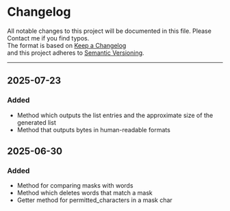 # Changelog

All notable changes to this project will be documented in this file.
Please Contact me if you find typos.     
The format is based on [Keep a Changelog](https://keepachangelog.com)       
and this project adheres to [Semantic Versioning](https://semver.org).

---
## 2025-07-23

### Added
- Method which outputs the list entries and the approximate size of the generated list
- Method that outputs bytes in human-readable formats


## 2025-06-30


### Added
- Method for comparing masks with words
- Method which deletes words that match a mask
- Getter method for permitted_characters in a mask char


